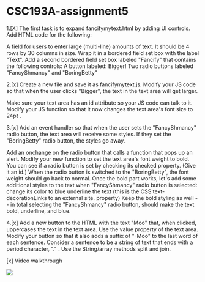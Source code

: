 # CSC193A-assignment5
1.[X] The first task is to expand fancifymytext.html by adding UI controls. Add HTML code for the following:

A field for users to enter large (multi-line) amounts of text.
It should be 4 rows by 30 columns in size.
Wrap it in a bordered field set box with the label "Text".
Add a second bordered field set box labeled "Fancify" that contains the following controls:
A button labeled: Bigger!
Two radio buttons labeled "FancyShmancy" and "BoringBetty"

2.[x] Create a new file and save it as fancifymytext.js.
Modify your JS code so that when the user clicks "Bigger", the text in the text area will get larger.

Make sure your text area has an id attribute so your JS code can talk to it.
Modify your JS function so that it now changes the text area's font size to 24pt .

3.[x] Add an event handler so that when the user sets the "FancyShmancy" radio button, the text area will receive some styles.  If they set the "BoringBetty" radio button, the styles go away.

Add an onchange on the radio button that calls a function that pops up an alert.
Modify your new function to set the text area's font weight to bold.
You can see if a radio button is set by checking its checked property. (Give it an id.)
When the radio button is switched to the "BoringBetty", the font weight should go back to normal.
Once the bold part works, let's add some additional styles to the text when "FancyShmancy" radio button is selected:
change its color to blue
underline the text (this is the CSS text-decorationLinks to an external site. property)
Keep the bold styling as well -- in total selecting the "FancyShmancy" radio button, should make the text bold, underline, and blue.

4.[x] Add a new button to the HTML with the text "Moo" that, when clicked, uppercases the text in the text area.
Use the value property of the text area.
Modify your button so that it also adds a suffix of "-Moo" to the last word of each sentence.
Consider a sentence to be a string of text that ends with a period character, "." .
Use the String/array methods split and join. 

[x] Video walkthrough
<div>
    <a href="https://www.loom.com/share/3b6ff76d2a374a0a92295dac5032ce76?sid=5b4688a5-9ea2-4d31-8804-abae0b1a6b00">
    </a>
    <a href="https://www.loom.com/share/3b6ff76d2a374a0a92295dac5032ce76?sid=5b4688a5-9ea2-4d31-8804-abae0b1a6b00">
      <img style="max-width:700px;" src="https://www.loom.com/share/3b6ff76d2a374a0a92295dac5032ce76?sid=8505f67f-c166-4164-8910-c03521718531">
    </a>
  </div>
